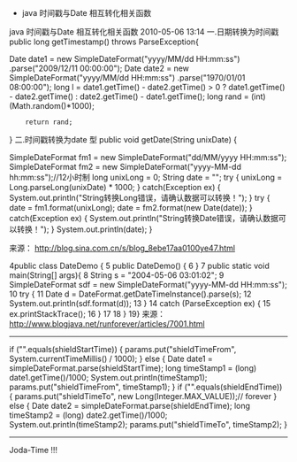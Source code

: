 + java 时间戳与Date 相互转化相关函数

java 时间戳与Date 相互转化相关函数
2010-05-06 13:14
一.日期转换为时间戳
public long getTimestamp() throws ParseException{

   Date date1 = new SimpleDateFormat("yyyy/MM/dd HH:mm:ss")
        .parse("2009/12/11 00:00:00");
        Date date2 = new SimpleDateFormat("yyyy/MM/dd HH:mm:ss")
        .parse("1970/01/01 08:00:00");
        long l = date1.getTime() - date2.getTime() > 0 ? date1.getTime()
        - date2.getTime() : date2.getTime() - date1.getTime();
        long rand = (int)(Math.random()*1000);

        return rand;
}
二.时间戳转换为date 型
public void getDate(String unixDate) {

   SimpleDateFormat fm1 = new SimpleDateFormat("dd/MM/yyyy HH:mm:ss");
   SimpleDateFormat fm2 = new SimpleDateFormat("yyyy-MM-dd hh:mm:ss");//12小时制
   long unixLong = 0;
   String date = "";
   try {
   unixLong = Long.parseLong(unixDate) * 1000;
   } catch(Exception ex) {
   System.out.println("String转换Long错误，请确认数据可以转换！");
   }
   try {
   date = fm1.format(unixLong);
   date = fm2.format(new Date(date));
   } catch(Exception ex) {
   System.out.println("String转换Date错误，请确认数据可以转换！");
   }
   System.out.println(date);
   }

来源： <http://blog.sina.com.cn/s/blog_8ebe17aa0100ye47.html>

 4public class DateDemo {
 5  public DateDemo() {
 6  }
 7  public static void main(String[] args){
 8    String s = "2004-05-06 03:01:02";
 9    SimpleDateFormat sdf = new SimpleDateFormat("yyyy-MM-dd HH:mm:ss");
10    try {
11      Date d = DateFormat.getDateTimeInstance().parse(s);
12      System.out.println(sdf.format(d));
13    }
14    catch (ParseException ex) {
15      ex.printStackTrace();
16    }
17
18  }
19}
来源： <http://www.blogjava.net/runforever/articles/7001.html>

-------------------------

if ("".equals(shieldStartTime)) {
            params.put("shieldTimeFrom", System.currentTimeMillis() / 1000);
        } else {
            Date date1 = simpleDateFormat.parse(shieldStartTime);
            long timeStamp1 = (long) date1.getTime()/1000;
            System.out.println(timeStamp1);
            params.put("shieldTimeFrom", timeStamp1);
        }
        if ("".equals(shieldEndTime)) {
            params.put("shieldTimeTo", new Long(Integer.MAX_VALUE));// forever
        } else {
            Date date2 = simpleDateFormat.parse(shieldEndTime);
            long timeStamp2 = (long) date2.getTime()/1000;
            System.out.println(timeStamp2);
            params.put("shieldTimeTo", timeStamp2);
        }


------------------

Joda-Time !!!